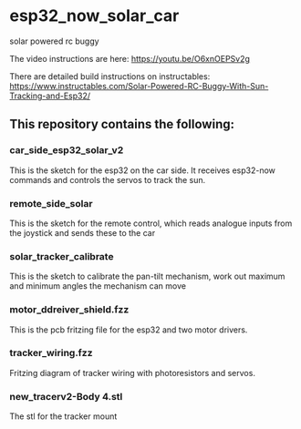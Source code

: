 # esp32_now_solar_car
 solar powered rc buggy

 The video instructions are here:
 https://youtu.be/O6xnOEPSv2g

 There are detailed build instructions on instructables:
 https://www.instructables.com/Solar-Powered-RC-Buggy-With-Sun-Tracking-and-Esp32/

## This repository contains the following:

### car_side_esp32_solar_v2 
This is the sketch for the esp32 on the car side. It receives esp32-now commands and controls the servos to track the sun.

### remote_side_solar
This is the sketch for the remote control, which reads analogue inputs from the joystick and sends these to the car

### solar_tracker_calibrate
This is the sketch to calibrate the pan-tilt mechanism, work out maximum and minimum angles the mechanism can move

### motor_ddreiver_shield.fzz
This is the pcb fritzing file for the esp32 and two motor drivers.

### tracker_wiring.fzz
Fritzing diagram of tracker wiring with photoresistors and servos.

### new_tracerv2-Body 4.stl
The stl for the tracker mount
